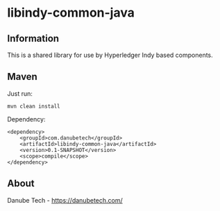 # libindy-common-java

## Information

This is a shared library for use by Hyperledger Indy based components.

## Maven

Just run:

	mvn clean install

Dependency:

	<dependency>
		<groupId>com.danubetech</groupId>
		<artifactId>libindy-common-java</artifactId>
		<version>0.1-SNAPSHOT</version>
		<scope>compile</scope>
	</dependency>

## About

Danube Tech - https://danubetech.com/
